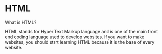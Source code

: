 # HTML
What is HTML?


HTML stands for Hyper Text Markup language and is one of the main front end coding language used to develop websites. 
If you want to make websites, you should start learning HTML because it is the base of every website.
